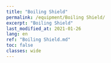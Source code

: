 ```yaml
---
title: "Boiling Shield"
permalink: /equipment/Boiling Shield/
excerpt: "Boiling Shield"
last_modified_at: 2021-01-26
lang: en
ref: "Boiling Shield.md"
toc: false
classes: wide
---
```


